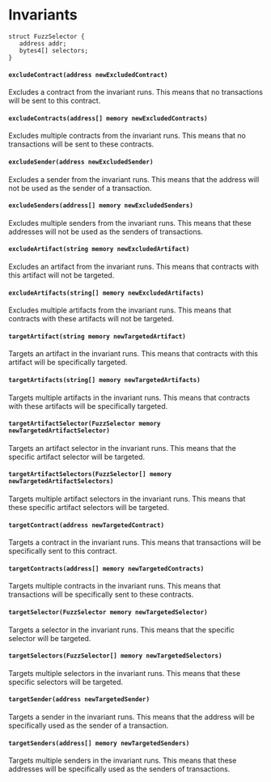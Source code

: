 # Invariants

 ```solidity
 struct FuzzSelector {
    address addr;
    bytes4[] selectors;
}
```

#### **`excludeContract(address newExcludedContract)`**

Excludes a contract from the invariant runs. This means that no transactions will be sent to this contract.

#### **`excludeContracts(address[] memory newExcludedContracts)`**

Excludes multiple contracts from the invariant runs. This means that no transactions will be sent to these contracts.

#### **`excludeSender(address newExcludedSender)`**

Excludes a sender from the invariant runs. This means that the address will not be used as the sender of a transaction.

#### **`excludeSenders(address[] memory newExcludedSenders)`**

Excludes multiple senders from the invariant runs. This means that these addresses will not be used as the senders of transactions.

#### **`excludeArtifact(string memory newExcludedArtifact)`**

Excludes an artifact from the invariant runs. This means that contracts with this artifact will not be targeted.

#### **`excludeArtifacts(string[] memory newExcludedArtifacts)`**

Excludes multiple artifacts from the invariant runs. This means that contracts with these artifacts will not be targeted.

#### **`targetArtifact(string memory newTargetedArtifact)`**

Targets an artifact in the invariant runs. This means that contracts with this artifact will be specifically targeted.

#### **`targetArtifacts(string[] memory newTargetedArtifacts)`**

Targets multiple artifacts in the invariant runs. This means that contracts with these artifacts will be specifically targeted.

#### **`targetArtifactSelector(FuzzSelector memory newTargetedArtifactSelector)`**

Targets an artifact selector in the invariant runs. This means that the specific artifact selector will be targeted.

#### **`targetArtifactSelectors(FuzzSelector[] memory newTargetedArtifactSelectors)`**

Targets multiple artifact selectors in the invariant runs. This means that these specific artifact selectors will be targeted.

#### **`targetContract(address newTargetedContract)`**

Targets a contract in the invariant runs. This means that transactions will be specifically sent to this contract.

#### **`targetContracts(address[] memory newTargetedContracts)`**

Targets multiple contracts in the invariant runs. This means that transactions will be specifically sent to these contracts.

#### **`targetSelector(FuzzSelector memory newTargetedSelector)`**

Targets a selector in the invariant runs. This means that the specific selector will be targeted.

#### **`targetSelectors(FuzzSelector[] memory newTargetedSelectors)`**

Targets multiple selectors in the invariant runs. This means that these specific selectors will be targeted.

#### **`targetSender(address newTargetedSender)`**

Targets a sender in the invariant runs. This means that the address will be specifically used as the sender of a transaction.

#### **`targetSenders(address[] memory newTargetedSenders)`**

Targets multiple senders in the invariant runs. This means that these addresses will be specifically used as the senders of transactions.

